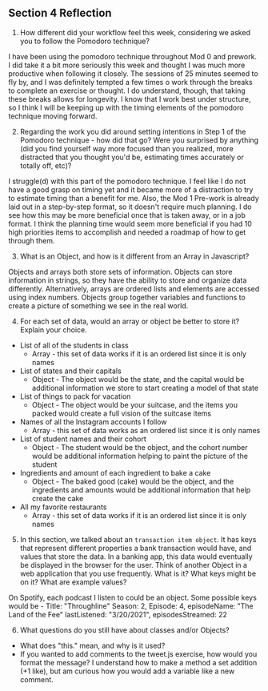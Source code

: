 ## Section 4 Reflection

1. How different did your workflow feel this week, considering we asked you to follow the Pomodoro technique?

I have been using the pomodoro technique throughout Mod 0 and prework. I did take it a bit more seriously this week and thought I was much more productive when following it closely. The sessions of 25 minutes seemed to fly by, and I was definitely tempted a few times o work through the breaks to complete an exercise or thought. I do understand, though, that taking these breaks allows for longevity. I know that I work best under structure, so I think I will be keeping up with the timing elements of the pomodoro technique moving forward.

2. Regarding the work you did around setting intentions in Step 1 of the Pomodoro technique - how did that go? Were you surprised by anything (did you find yourself way more focused than you realized, more distracted that you thought you'd be, estimating times accurately or totally off, etc)?

I struggle(d) with this part of the pomodoro technique. I feel like I do not have a good grasp on timing yet and it became more of a distraction to try to estimate timing than a benefit for me. Also, the Mod 1 Pre-work is already laid out in a step-by-step format, so it doesn't require much planning. I do see how this may be more beneficial once that is taken away, or in a job format. I think the planning time would seem more beneficial if you had 10 high priorities items to accomplish and needed a roadmap of how to get through them.

3. What is an Object, and how is it different from an Array in Javascript?

Objects and arrays both store sets of information. Objects can store information in strings, so they have the ability to store and organize data differently. Alternatively, arrays are ordered lists and elements are accessed using index numbers. Objects group together variables and functions to create a picture of something we see in the real world.

4. For each set of data, would an array or object be better to store it? Explain your choice.

  * List of all of the students in class
    - Array - this set of data works if it is an ordered list since it is only names
  * List of states and their capitals
    - Object - The object would be the state, and the capital would be additional information we store to start creating a model of that state
  * List of things to pack for vacation
    - Object - The object would be your suitcase, and the items you packed would create a full vision of the suitcase items
  * Names of all the Instagram accounts I follow
    - Array - this set of data works as an ordered list since it is only names
  * List of student names and their cohort
    - Object - The student would be the object, and the cohort number would be additional information helping to paint the picture of the student
  * Ingredients and amount of each ingredient to bake a cake
    - Object - The baked good (cake) would be the object, and the ingredients and amounts would be additional information that help create the cake
  * All my favorite restaurants
    - Array - this set of data works if it is an ordered list since it is only names

5. In this section, we talked about an `transaction item object`. It has keys that represent different properties a bank transaction would have, and values that store the data. In a banking app, this data would eventually be displayed in the browser for the user. Think of another Object in a web application that you use frequently. What is it? What keys might be on it? What are example values?

On Spotify, each podcast I listen to could be an object. Some possible keys would be -
Title: "Throughline"
Season: 2,
Episode: 4,
episodeName: "The Land of the Fee"
lastListened: "3/20/2021",
episodesStreamed: 22

6. What questions do you still have about classes and/or Objects?
- What does "this." mean, and why is it used?
- If you wanted to add comments to the tweet.js exercise, how would you format the message? I understand how to make a method a set addition (+1 like), but am curious how you would add a variable like a new comment.
